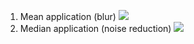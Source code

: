 
1. Mean application (blur)
![](https://i.imgur.com/BdDkASh.jpg)
2. Median application (noise reduction)
![](https://i.imgur.com/gnTSu4h.png)
